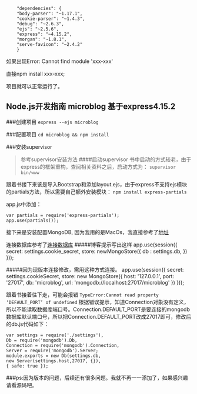  		"dependencies": {
   		"body-parser": "~1.17.1",
    	"cookie-parser": "~1.4.3",
   		"debug": "~2.6.3",
    	"ejs": "~2.5.6",
   		"express": "~4.15.2",
    	"morgan": "~1.8.1",
    	"serve-favicon": "~2.4.2"
  		}

如果出现Error: Cannot find module 'xxx-xxx'

直接npm install xxx-xxx;

项目就可以正常运行了。

Node.js开发指南 microblog 基于express4.15.2
-----
###创建项目
`express --ejs microblog`

###配置项目
`cd microblog && npm install`

###安装supervisor
>参考supervisor安装方法
>####启动supervisor
>书中启动的方式较老，由于express的框架重构，查阅相关资料之后，启动方式为：
>`supervisor bin/www `

跟着书接下来该是导入Bootstrap和添加layout.ejs，由于express不支持ejs模块的partials方法，所以需要自己额外安装模块：
`npm install express-partials`

app.js中添加：
```
var partials = require('express-partials');
app.use(partials());
```

接下来是安装配置MongoDB,
因为我用的是MacOs，我直接参考了[地址](http://www.cnblogs.com/corvoh/p/5766722.html)

连接数据库参考了[连接数据库](http://www.cnblogs.com/yuanzm/p/3770986.html)
#####博客提示写出这样
		app.use(session({
		secret: settings.cookie_secret,
		store: newMongoStore({
		db : settings.db,
		})
		}));

#####因为现版本连接修改，需用这种方式连接。
		app.use(session({
  		secret: settings.cookieSecret,
  		store: new MongoStore({
        host: '127.0.0.1',
        port: '27017',
        db: 'microblog',
        url: 'mongodb://localhost:27017/microblog'
    	})
		}));

跟着书接着往下走，可能会报错
`TypeError:Cannot read property ‘DEFAULT_PORT’ of undefined`
根据错误提示，知道Connection对象没有定义，所以不能读取数据库端口号。Connection.DEFAULT_PORT是要连接的mongodb数据库默认端口号，所以把Connection.DEFAULT_PORT改成27017即可，修改后的db.js代码如下：

	var settings = require('./settings'),
    Db = require('mongodb').Db,
    Connection = require('mongodb').Connection,
    Server = require('mongodb').Server;
	module.exports = new Db(settings.db,
    new Server(settings.host,27017, {}),
    { safe: true });
    
###ps:因为版本的问题，后续还有很多问题。我就不再一一添加了，如果感兴趣请看源码吧。